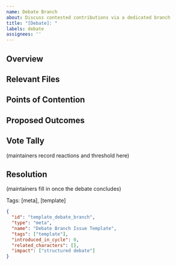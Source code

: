 ```yaml
---
name: Debate Branch
about: Discuss contested contributions via a dedicated branch
title: "[Debate]: "
labels: debate
assignees: ''
---
```


## Overview

## Relevant Files

## Points of Contention

## Proposed Outcomes

## Vote Tally
(maintainers record reactions and threshold here)

## Resolution
(maintainers fill in once the debate concludes)

Tags: [meta], [template]

```json
{
  "id": "template_debate_branch",
  "type": "meta",
  "name": "Debate Branch Issue Template",
  "tags": ["template"],
  "introduced_in_cycle": 0,
  "related_characters": [],
  "impact": ["structured debate"]
}
```
